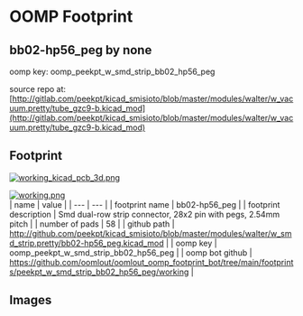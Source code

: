 # OOMP Footprint  
## bb02-hp56_peg  by none  
  
oomp key: oomp_peekpt_w_smd_strip_bb02_hp56_peg  
  
source repo at: [http://gitlab.com/peekpt/kicad_smisioto/blob/master/modules/walter/w_vacuum.pretty/tube_gzc9-b.kicad_mod](http://gitlab.com/peekpt/kicad_smisioto/blob/master/modules/walter/w_vacuum.pretty/tube_gzc9-b.kicad_mod)  
## Footprint  
  
[![working_kicad_pcb_3d.png](working_kicad_pcb_3d_600.png)](working_kicad_pcb_3d.png)  
  
[![working.png](working_600.png)](working.png)  
| name | value | 
| --- | --- | 
| footprint name | bb02-hp56_peg | 
| footprint description | Smd dual-row strip connector, 28x2 pin with pegs, 2.54mm pitch | 
| number of pads | 58 | 
| github path | http://github.com/peekpt/kicad_smisioto/blob/master/modules/walter/w_smd_strip.pretty/bb02-hp56_peg.kicad_mod | 
| oomp key | oomp_peekpt_w_smd_strip_bb02_hp56_peg | 
| oomp bot github | https://github.com/oomlout/oomlout_oomp_footprint_bot/tree/main/footprints/peekpt_w_smd_strip_bb02_hp56_peg/working | 
## Images  
